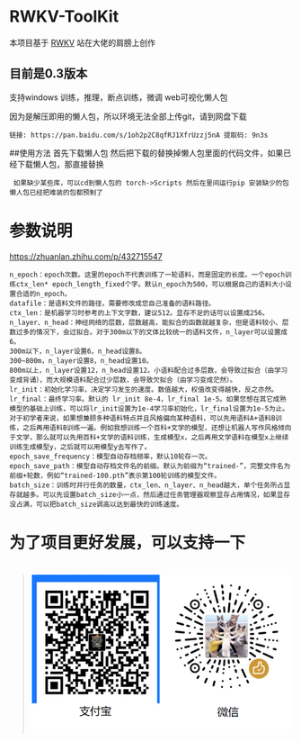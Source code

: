 # RWKV-ToolKit


本项目基于 [RWKV](https://github.com/BlinkDL/AI-Writer) 
站在大佬的肩膀上创作
## 目前是0.3版本
支持windows 训练，推理，断点训练，微调 web可视化懒人包 

因为是解压即用的懒人包，所以环境无法全部上传git，请到网盘下载 
```
链接: https://pan.baidu.com/s/1oh2p2C8qfRJ1XfrUzzj5nA 提取码: 9n3s
```

##使用方法 首先下载懒人包 然后把下载的替换掉懒人包里面的代码文件，如果已经下载懒人包，那直接替换

```
 如果缺少某些库，可以cd到懒人包的 torch->Scripts 然后在里间运行pip 安装缺少的包 懒人包已经把难装的包都预制了
```


# 参数说明
https://zhuanlan.zhihu.com/p/432715547

```
n_epoch：epoch次数。这里的epoch不代表训练了一轮语料，而是固定的长度。一个epoch训练ctx_len* epoch_length_fixed个字。默认n_epoch为500，可以根据自己的语料大小设置合适的n_epoch。
datafile：是语料文件的路径，需要修改成您自己准备的语料路径。
ctx_len：是机器学习时参考的上下文字数，建议512。显存不足的话可以设置成256。
n_layer、n_head：神经网络的层数，层数越高，能拟合的函数就越复杂，但是语料较小、层数过多的情况下，会过拟合。对于300m以下的文体比较统一的语料文件，n_layer可以设置成6。
300m以下，n_layer设置6，n_head设置8。
300~800m，n_layer设置8，n_head设置10。
800m以上，n_layer设置12，n_head设置12。小语料配合过多层数，会导致过拟合（由学习变成背诵），而大规模语料配合过少层数，会导致欠拟合（由学习变成茫然）。
lr_init：初始化学习率，决定学习发生的速度。数值越大，权值改变得越快，反之亦然。
lr_final：最终学习率。默认的 lr_init 8e-4，lr_final 1e-5。如果您想在其它成熟模型的基础上训练，可以将lr_init设置为1e-4学习率初始化，lr_final设置为1e-5为止。对于初学者来说，如果想兼顾多种语料特点并且风格偏向某种语料，可以先用语料A+语料B训练，之后再用语料B训练一遍。例如我想训练一个百科+文学的模型，还想让机器人写作风格倾向于文学，那么就可以先用百科+文学的语料训练，生成模型x，之后再用文学语料在模型x上继续训练生成模型y，之后就可以用模型y去写作了。
epoch_save_frequency：模型自动存档频率，默认10轮存一次。
epoch_save_path：模型自动存档文件名的前缀。默认为前缀为“trained-”，完整文件名为前缀+轮数，例如“trained-100.pth”表示第100轮训练的模型文件。
batch_size：训练时并行任务的数量，ctx_len、n_layer、n_head越大，单个任务所占显存就越多。可以先设置batch_size小一点，然后通过任务管理器观察显存占用情况，如果显存没占满，可以把batch_size调高以达到最快的训练速度。
```

# 为了项目更好发展，可以支持一下

> # ![](https://github.com/1694439208/BluePrint/raw/master/image/pay.png)
